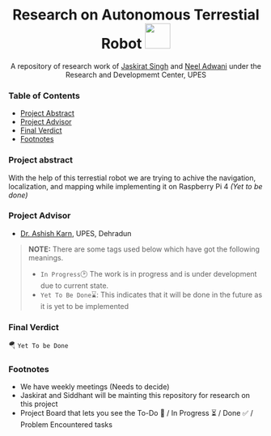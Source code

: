 <h1 align="center">Research on Autonomous Terrestial Robot <img src="https://media2.giphy.com/media/KB8MHRUq55wjXVwWyl/source.gif" width="50"></h1>

<p align="center">A repository of research work of <a href ="https://github.com/jaskiratsingh2000">Jaskirat Singh</a> and <a href="https://github.com/neeltron">Neel Adwani</a> under the Research and Developmemt Center, UPES</p>

### Table of Contents
* [Project Abstract](#project-abstract)
* [Project Advisor](#project-advisor)
* [Final Verdict](#final-verdict)
* [Footnotes](#footnotes)

### Project abstract
With the help of this terrestial robot we are trying to achive the navigation, localization, and mapping while implementing it on Raspberry Pi 4 <i>(Yet to be done)</i>

### Project Advisor
* [Dr. Ashish Karn](https://www.upes.ac.in/schools-faculty/engineering/electrical-electronics/dr-ashish-karn), UPES, Dehradun

> **NOTE:** There are some tags used below which have got the following meanings.
> * `In Progress`:clock2: The work is in progress and is under development due to current state.
> * `Yet To Be Done`:hourglass:: This indicates that it will be done in the future as it is yet to be implemented

### Final Verdict
:parachute: `Yet To be Done`

### Footnotes
* We have weekly meetings (Needs to decide)
* Jaskirat and Siddhant will be mainting this repository for research on this project
* Project Board that lets you see the To-Do 📝 / In Progress ⏳ / Done ✅ / Problem Encountered tasks
